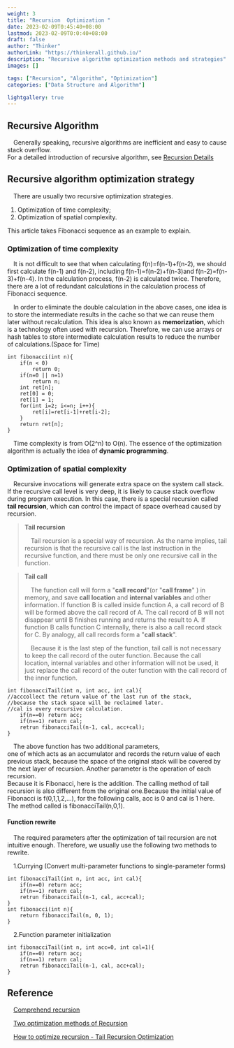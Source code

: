 ```yaml
---
weight: 3
title: "Recursion  Optimization "
date: 2023-02-09T0:45:40+08:00
lastmod: 2023-02-09T0:0:40+08:00
draft: false
author: "Thinker"
authorLink: "https://thinkerall.github.io/"
description: "Recursive algorithm optimization methods and strategies"
images: []

tags: ["Recursion", "Algorithm", "Optimization"]
categories: ["Data Structure and Algorithm"]

lightgallery: true
---
```

## Recursive Algorithm

&emsp;Generally speaking, recursive algorithms are inefficient and easy to cause stack overflow.  
For a detailed introduction of recursive algorithm, see [Recursion Details](https://thinkerall.github.io/recursion/)

## Recursive algorithm optimization strategy

&emsp;There are usually two recursive optimization strategies.

1. Optimization of time complexity;
2. Optimization of spatial complexity.

This article takes Fibonacci sequence as an example to explain.

### Optimization of time complexity 

&emsp;It is not difficult to see that when calculating f(n)=f(n-1)+f(n-2), we should first calculate f(n-1) and f(n-2), 
including f(n-1)=f(n-2)+f(n-3)and f(n-2)=f(n-3)+f(n-4). In the calculation process, f(n-2) is calculated twice. 
Therefore, there are a lot of redundant calculations in the calculation process of Fibonacci sequence. 

&emsp;In order to eliminate the double calculation in the above cases, 
one idea is to store the intermediate results in the cache 
so that we can reuse them later without recalculation. 
This idea is also known as **memorization**, which is a technology often used with recursion. 
Therefore, we can use arrays or hash tables to store intermediate calculation results to reduce the number of calculations.(Space for Time)

```
int fibonacci(int n){
	if(n < 0)
		return 0;
	if(n=0 || n=1)
		return n;
	int ret[n];
    ret[0] = 0;
    ret[1] = 1;
	for(int i=2; i<=n; i++){
		ret[i]=ret[i-1]+ret[i-2];
	}
	return ret[n];
}
```

&emsp;Time complexity is from O(2^n) to O(n). 
The essence of the optimization algorithm is actually the idea of **dynamic programming**.

### Optimization of spatial complexity

&emsp;Recursive invocations will generate extra space on the system call stack. 
If the recursive call level is very deep, it is likely to cause stack overflow during program execution. 
In this case, there is a special recursion called **tail recursion**, 
which can control the impact of space overhead caused by recursion. 

> **Tail recursion**
>
> &emsp;Tail recursion is a special way of recursion. 
As the name implies, tail recursion is that the recursive call is the last instruction in the recursive function, 
and there must be only one recursive call in the function.

> **Tail call**
>
> &emsp;The function call will form a "**call record**"(or "**call frame**" ) in memory,
and save **call location** and **internal variables** and other information.
If function B is called inside function A, a call record of B will be formed above the call record of A.
The call record of B will not disappear until B finishes running and returns the result to A.
If function B calls function C internally, there is also a call record stack for C.
By analogy, all call records form a "**call stack**".
>
> &emsp;Because it is the last step of the function, tail call is not necessary to keep the call record of the outer function. 
Because the call location, internal variables and other information will not be used, 
it just replace the call record of the outer function with the call record of the inner function.

```
int fibonacciTail(int n, int acc, int cal){
//acccollect the return value of the last run of the stack, 
//because the stack space will be reclaimed later.
//cal is every recursive calculation.
	if(n==0) return acc;
	if(n==1) return cal;
	retrun fibonacciTail(n-1, cal, acc+cal);
}
```

&emsp;The above function has two additional parameters,  
one of which acts as an accumulator and records the return value of each previous stack, because the space of the original stack will be covered by the next layer of recursion. 
Another parameter is the operation of each recursion.  
Because it is Fibonacci, here is the addition. 
The calling method of tail recursion is also different from the original one.Because the initial value of Fibonacci is f(0,1,1,2,…), 
for the following calls, acc is 0 and cal is 1 here. 
The method called is fibonacciTail(n,0,1). 

#### Function rewrite

&emsp;The required parameters after the optimization of tail recursion are not intuitive enough. 
Therefore, we usually use the following two methods to rewrite.

&emsp;1.Currying (Convert multi-parameter functions to single-parameter forms)

```
int fibonacciTail(int n, int acc, int cal){
	if(n==0) return acc;
	if(n==1) return cal;
	retrun fibonacciTail(n-1, cal, acc+cal);
}
int fibonacci(int n){
	return fibonacciTail(n, 0, 1);
}
```

&emsp;2.Function parameter initialization

```
int fibonacciTail(int n, int acc=0, int cal=1){
	if(n==0) return acc;
	if(n==1) return cal;
	retrun fibonacciTail(n-1, cal, acc+cal);
}
```
## Reference

&emsp;[Comprehend recursion](https://zhuanlan.zhihu.com/p/150562212)

&emsp;[Two optimization methods of Recursion](https://blog.csdn.net/HEYUJIEBOY/article/details/76692870)

&emsp;[How to optimize recursion - Tail Recursion Optimization](https://cloud.tencent.com/developer/article/1694405)